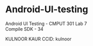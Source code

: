 # Android-UI-testing
Android UI Testing - CMPUT 301 Lab 7   
Compile SDK - 34


KULNOOR KAUR
CCID: kulnoor
